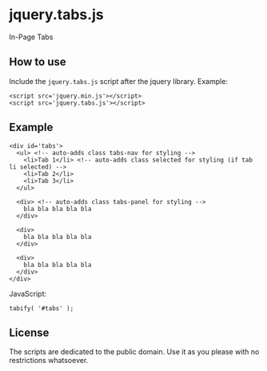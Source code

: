 # jquery.tabs.js

In-Page Tabs

## How to use

Include the `jquery.tabs.js` script after the jquery library. Example:

~~~
<script src='jquery.min.js'></script>
<script src='jquery.tabs.js'></script>
~~~


## Example

~~~
<div id='tabs'>
  <ul> <!-- auto-adds class tabs-nav for styling -->
    <li>Tab 1</li> <!-- auto-adds class selected for styling (if tab li selected) -->
    <li>Tab 2</li>
    <li>Tab 3</li>
  </ul>

  <div> <!-- auto-adds class tabs-panel for styling -->
    bla bla bla bla bla
  </div>

  <div>
    bla bla bla bla bla
  </div>

  <div>
    bla bla bla bla bla
  </div>
</div>
~~~

JavaScript:

~~~
tabify( '#tabs' );
~~~

## License

The scripts are dedicated to the public domain. Use it as you please with no restrictions whatsoever.
